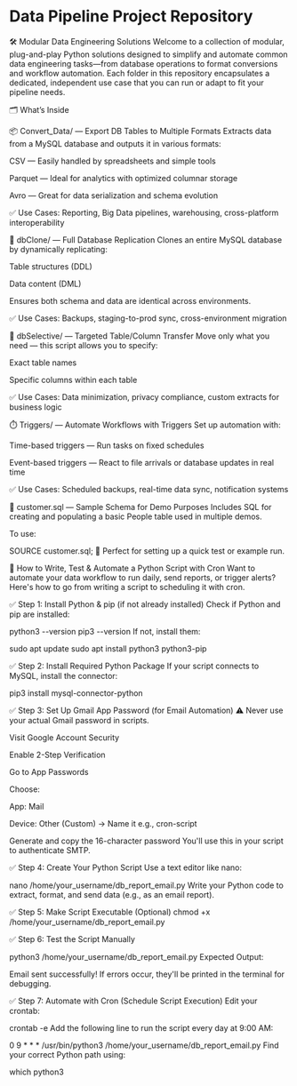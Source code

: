 # Data Pipeline Project Repository
🛠️ Modular Data Engineering Solutions
Welcome to a collection of modular, plug-and-play Python solutions designed to simplify and automate common data engineering tasks—from database operations to format conversions and workflow automation.
Each folder in this repository encapsulates a dedicated, independent use case that you can run or adapt to fit your pipeline needs.

🗂️ What’s Inside

📦 Convert_Data/ — Export DB Tables to Multiple Formats
Extracts data from a MySQL database and outputs it in various formats:

CSV — Easily handled by spreadsheets and simple tools

Parquet — Ideal for analytics with optimized columnar storage

Avro — Great for data serialization and schema evolution

✅ Use Cases: Reporting, Big Data pipelines, warehousing, cross-platform interoperability



🔁 dbClone/ — Full Database Replication
Clones an entire MySQL database by dynamically replicating:

Table structures (DDL)

Data content (DML)

Ensures both schema and data are identical across environments.

✅ Use Cases: Backups, staging-to-prod sync, cross-environment migration



🎯 dbSelective/ — Targeted Table/Column Transfer
Move only what you need — this script allows you to specify:

Exact table names

Specific columns within each table

✅ Use Cases: Data minimization, privacy compliance, custom extracts for business logic



⏱️ Triggers/ — Automate Workflows with Triggers
Set up automation with:

Time-based triggers — Run tasks on fixed schedules

Event-based triggers — React to file arrivals or database updates in real time

✅ Use Cases: Scheduled backups, real-time data sync, notification systems



👥 customer.sql — Sample Schema for Demo Purposes
Includes SQL for creating and populating a basic People table used in multiple demos.

To use:

SOURCE customer.sql;
📌 Perfect for setting up a quick test or example run.



📌 How to Write, Test & Automate a Python Script with Cron
Want to automate your data workflow to run daily, send reports, or trigger alerts? Here's how to go from writing a script to scheduling it with cron.


✅ Step 1: Install Python & pip (if not already installed)
Check if Python and pip are installed:

python3 --version
pip3 --version
If not, install them:


sudo apt update
sudo apt install python3 python3-pip





✅ Step 2: Install Required Python Package
If your script connects to MySQL, install the connector:

pip3 install mysql-connector-python



✅ Step 3: Set Up Gmail App Password (for Email Automation)
⚠️ Never use your actual Gmail password in scripts.

Visit Google Account Security

Enable 2-Step Verification

Go to App Passwords

Choose:

App: Mail

Device: Other (Custom) → Name it e.g., cron-script

Generate and copy the 16-character password
You'll use this in your script to authenticate SMTP.



✅ Step 4: Create Your Python Script
Use a text editor like nano:

nano /home/your_username/db_report_email.py
Write your Python code to extract, format, and send data (e.g., as an email report).



✅ Step 5: Make Script Executable (Optional)
chmod +x /home/your_username/db_report_email.py



✅ Step 6: Test the Script Manually

python3 /home/your_username/db_report_email.py
Expected Output:

Email sent successfully!
If errors occur, they'll be printed in the terminal for debugging.




✅ Step 7: Automate with Cron (Schedule Script Execution)
Edit your crontab:


crontab -e
Add the following line to run the script every day at 9:00 AM:


0 9 * * * /usr/bin/python3 /home/your_username/db_report_email.py
Find your correct Python path using:


which python3
